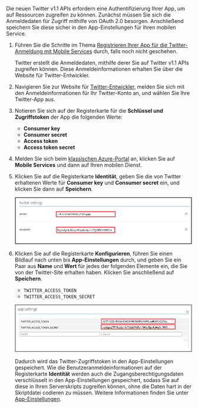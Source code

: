 

Die neuen Twitter v1.1 APIs erfordern eine Authentifizierung Ihrer App, um auf Ressourcen zugreifen zu können. Zunächst müssen Sie sich die Anmeldedaten für Zugriff mithilfe von OAuth 2.0 besorgen. Anschließend speichern Sie diese sicher in den App-Einstellungen für Ihren mobilen Service.

1. Führen Sie die Schritte im Thema [Registrieren Ihrer App für die Twitter-Anmeldung mit Mobile Services](../articles/mobile-services/mobile-services-how-to-register-twitter-authentication.md) durch, falls noch nicht geschehen. 
  
  	Twitter erstellt die Anmeldedaten, mithilfe derer Sie auf Twitter v1.1 APIs zugreifen können. Diese Anmeldeinformationen erhalten Sie über die Website für Twitter-Entwickler.

2. Navigieren Sie zur Website für [Twitter-Entwickler](http://go.microsoft.com/fwlink/p/?LinkId=268300), melden Sie sich mit den Anmeldeinformationen für Ihr Twitter-Konto an, und wählen Sie Ihre Twitter-App aus.

3. Notieren Sie sich auf der Registerkarte für die **Schlüssel und Zugriffstoken** der App die folgenden Werte:

	+ **Consumer key**
	+ **Consumer secret**
	+ **Access token**
	+ **Access token secret**

4. Melden Sie sich beim [klassischen Azure-Portal](https://manage.windowsazure.com/) an, klicken Sie auf **Mobile Services** und dann auf Ihren mobilen Dienst.

5. Klicken Sie auf die Registerkarte **Identität**, geben Sie die von Twitter erhaltenen Werte für **Consumer key** und **Consumer secret** ein, und klicken Sie dann auf **Speichern**.

	![](./media/mobile-services-register-twitter-access/mobile-identity-tab-twitter-only.png)

2. Klicken Sie auf die Registerkarte **Konfigurieren**, führen Sie einen Bildlauf nach unten bis **App-Einstellungen** durch, und geben Sie ein Paar aus **Name** und **Wert** für jedes der folgenden Elemente ein, die Sie von der Twitter-Site erhalten haben. Klicken Sie anschließend auf **Speichern**.

	+ `TWITTER_ACCESS_TOKEN`
	+ `TWITTER_ACCESS_TOKEN_SECRET`

	![](./media/mobile-services-register-twitter-access/mobile-schedule-job-app-settings.png)

	Dadurch wird das Twitter-Zugriffstoken in den App-Einstellungen gespeichert. Wie die Benutzeranmeldeinformationen auf der Registerkarte **Identität** werden auch die Zugangsberechtigungsdaten verschlüsselt in den App-Einstellungen gespeichert, sodass Sie auf diese in Ihren Serverskripts zugreifen können, ohne die Daten hart in der Skriptdatei codieren zu müssen. Weitere Informationen finden Sie unter [App-Einstellungen].

<!-- URLs. -->
[Mobile Services server script reference]: http://go.microsoft.com/fwlink/?LinkId=262293
[Register your apps for Twitter login with Mobile Services]: ../articles/mobile-services/mobile-services-how-to-register-twitter-authentication.md
[Twitter Developers]: http://go.microsoft.com/fwlink/p/?LinkId=268300
[App-Einstellungen]: http://msdn.microsoft.com/library/azure/b6bb7d2d-35ae-47eb-a03f-6ee393e170f7

<!---HONumber=AcomDC_0218_2016-->